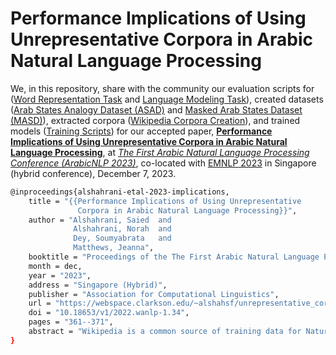 # Performance Implications of Using Unrepresentative Corpora in Arabic Natural Language Processing

We, in this repository, share with the community our evaluation scripts for ([Word Representation Task](https://github.com/SaiedAlshahrani/performance-implications/tree/main/Word-Representation-Evals) and [Language Modeling Task](https://github.com/SaiedAlshahrani/performance-implications/tree/main/Language-Modeling-Evals)), created datasets ([Arab States Analogy Dataset (ASAD)](https://github.com/SaiedAlshahrani/performance-implications/tree/main/Word-Representation-Evals/ASAD) and [Masked Arab States Dataset (MASD)](https://github.com/SaiedAlshahrani/performance-implications/tree/main/Language-Modeling-Evals/MASD)), extracted corpora ([Wikipedia Corpora Creation](https://github.com/SaiedAlshahrani/performance-implications/tree/main/Wikipedia-Corpora-Creation)), and trained models ([Training Scripts](https://github.com/SaiedAlshahrani/performance-implications/tree/main/Word-Representation-Evals/Training-Scripts)) for our accepted paper, **[Performance Implications of Using Unrepresentative Corpora in Arabic Natural Language Processing](https://webspace.clarkson.edu/~alshahsf/unrepresentative_corpora.pdf)**, at *[The First Arabic Natural Language Processing Conference (ArabicNLP 2023)](https://sites.google.com/view/wanlp2023)*, co-located with [EMNLP 2023](https://2023.emnlp.org/) in Singapore (hybrid conference), December 7, 2023. 

```bash
@inproceedings{alshahrani-etal-2023-implications,
    title = "{{Performance Implications of Using Unrepresentative 
    		   Corpora in Arabic Natural Language Processing}}",
    author = "Alshahrani, Saied  and      
              Alshahrani, Norah  and
              Dey, Soumyabrata   and
		      Matthews, Jeanna",
    booktitle = "Proceedings of the The First Arabic Natural Language Processing Conference (ArabicNLP 2023)",
    month = dec,
    year = "2023",
    address = "Singapore (Hybrid)",
    publisher = "Association for Computational Linguistics",
    url = "https://webspace.clarkson.edu/~alshahsf/unrepresentative_corpora.pdf",
    doi = "10.18653/v1/2022.wanlp-1.34",
    pages = "361--371",
    abstract = "Wikipedia is a common source of training data for Natural Language Processing (NLP) research, especially as a source for corpora in languages other than English. However, for many downstream NLP tasks, it is important to understand the degree to which these corpora reflect representative contributions of native speakers. In particular, many entries in a given language may be translated from other languages or produced through other automated mechanisms. Language models built using corpora like Wikipedia can embed history, culture, bias, stereotypes, politics, and more, but it is important to understand whose views are actually being represented. In this paper, we present a case study focusing specifically on differences among the Arabic Wikipedia editions (Modern Standard Arabic, Egyptian, and Moroccan). In particular, we document issues in the Egyptian Arabic Wikipedia with automatic creation/generation and translation of content pages from English without human supervision. These issues could substantially affect the performance and accuracy of Large Language Models (LLMs) trained from these corpora, producing models that lack the cultural richness and meaningful representation of native speakers. Fortunately, the metadata maintained by Wikipedia provides visibility into these issues, but unfortunately, this is not the case for all corpora used to train LLMs.",
}
```